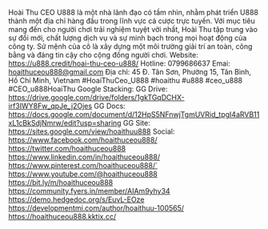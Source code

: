 Hoài Thu CEO U888 là một nhà lãnh đạo có tầm nhìn, nhằm phát triển U888 thành một địa chỉ hàng đầu trong lĩnh vực cá cược trực tuyến. Với mục tiêu mang đến cho người chơi trải nghiệm tuyệt vời nhất, Hoài Thu tập trung vào sự đổi mới, chất lượng dịch vụ và sự minh bạch trong mọi hoạt động của công ty. Sứ mệnh của cô là xây dựng một môi trường giải trí an toàn, công bằng và đáng tin cậy cho cộng đồng người chơi.
Website: https://u888.credit/hoai-thu-ceo-u888/
Hotline: 0799686637
Emai: hoaithuceou888@gmail.com
Địa chỉ: 45 Đ. Tân Sơn, Phường 15, Tân Bình, Hồ Chí Minh, Vietnam
#HoaiThuCeo_U888 #hoaithu #u888 #ceo_u888 #CEO_u888HoaiThu
Google Stacking:
GG Drive: https://drive.google.com/drive/folders/1gkTGqDCHX-irf3IWY8Fw_qpJe_j2Ojes
GG Docs: https://docs.google.com/document/d/12HpS5NFnwjTgmUVRid_tpgI4aRVB11xL1cBkSdjNmrw/edit?usp=sharing
GG Site: https://sites.google.com/view/hoaithuu888
Social:
https://www.facebook.com/hoaithuceou888/
https://twitter.com/hoaithuceou888
https://www.linkedin.com/in/hoaithuceou888/
https://www.pinterest.com/hoaithuceou888/`
https://www.youtube.com/@hoaithuceou888
https://bit.ly/m/hoaithuceou888
https://community.fyers.in/member/AIAm9yhy34
https://demo.hedgedoc.org/s/EuvL-EOze
https://developmentmi.com/author/hoaithuu-100565/
https://hoaithuceou888.kktix.cc/
